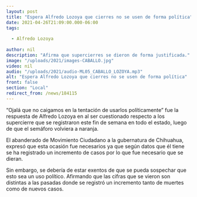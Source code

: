 ```yaml
---
layout: post
title: "Espera Alfredo Lozoya que cierres no se usen de forma política"
date: 2021-04-26T21:09:00.000-06:00
tags:
  
  - Alfredo Lozoya
  
author: nil
description: "Afirma que supercierres se dieron de forma justificada."
image: "/uploads/2021/images-CABALLO.jpg"
video: nil
audio: "/uploads/2021/audio-ML05_CABALLO_LOZOYA.mp3"
alt: "Espera Alfredo Lozoya que cierres no se usen de forma política"
front: false
section: "Local"
redirect_from: /news/184115
---
```


“Ojalá que no caigamos en la tentación de usarlos políticamente” fue la respuesta de Alfredo Lozoya en al ser cuestionado respecto a los supercierre que se registraron este fin de semana en todo el estado, luego de que el semáforo volviera a naranja.

El abanderado de Movimiento Ciudadano a la gubernatura de Chihuahua, expresó que esta ocasión fue necesarios ya que según datos que él tiene se ha registrado un incremento de casos por lo que fue necesario que se dieran.

Sin embargo, se debería de estar exentos de que se pueda sospechar que esto sea un uso político. Afirmando que las cifras que se vieron son distintas a las pasadas donde se registró un incremento tanto de muertes como de nuevos casos. 
